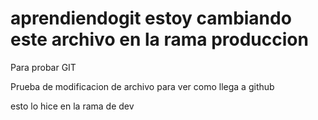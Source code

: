 aprendiendogit estoy cambiando este archivo en la rama produccion
==============

Para probar GIT


Prueba de modificacion de archivo para ver como llega a github


esto lo hice en la rama de dev
